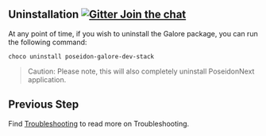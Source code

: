 ## Uninstallation   [![Gitter Join the chat](https://badges.gitter.im/Join%20Chat.svg)](https://gitter.im/kognifai/Lobby)

At any point of time, if you wish to uninstall the Galore package, you can run the following command:
```
choco uninstall poseidon-galore-dev-stack
```
> Caution: Please note, this will also completely uninstall PoseidonNext application.



## Previous Step

Find  [Troubleshooting](Troubleshooting.md) to read more on Troubleshooting.
